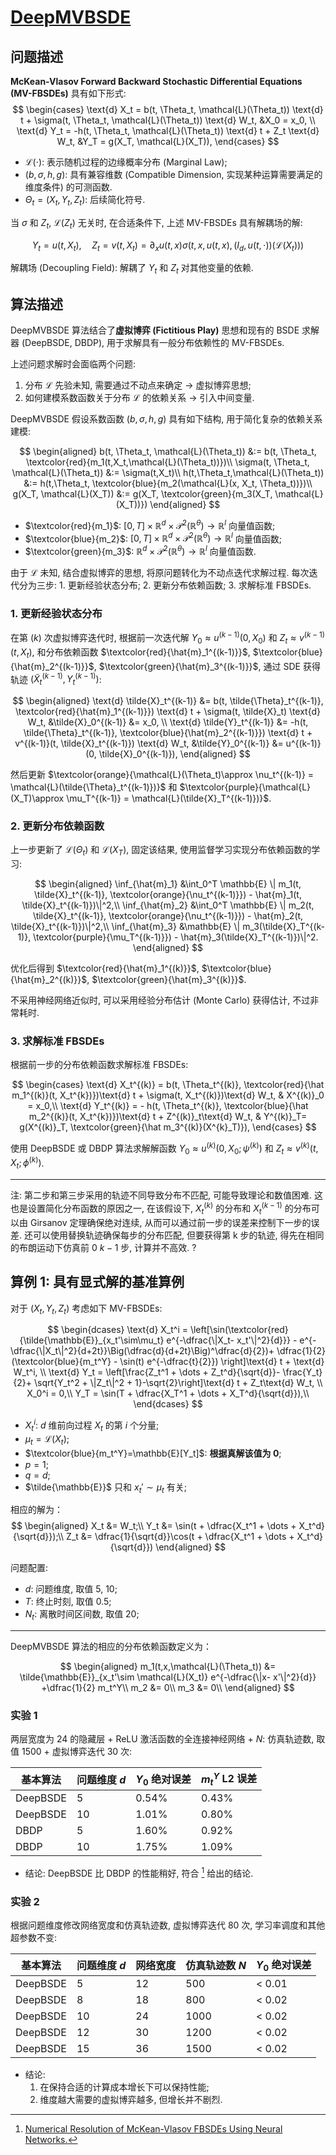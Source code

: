 # [DeepMVBSDE](../../docs/BSDE/Han2022DeepMVBSDE.md)

## 问题描述

**McKean-Vlasov Forward Backward Stochastic Differential Equations (MV-FBSDEs)** 具有如下形式:
$$
\begin{cases}
\text{d} X_t = b(t, \Theta_t, \mathcal{L}(\Theta_t)) \text{d} t + \sigma(t, \Theta_t, \mathcal{L}(\Theta_t)) \text{d} W_t,  &X_0 = x_0,  \\
\text{d} Y_t = -h(t, \Theta_t, \mathcal{L}(\Theta_t)) \text{d} t + Z_t \text{d} W_t, &Y_T = g(X_T, \mathcal{L}(X_T)),
\end{cases}
$$

- $\mathcal{L}(\cdot)$: 表示随机过程的边缘概率分布 (Marginal Law);
- $(b, \sigma, h, g)$: 具有兼容维数 (Compatible Dimension, 实现某种运算需要满足的维度条件) 的可测函数.
- $\Theta_t=(X_t, Y_t, Z_t)$: 后续简化符号.

当 $\sigma$ 和 $Z_t$, $\mathcal{L}(Z_t)$ 无关时, 在合适条件下, 上述 MV-FBSDEs 具有解耦场的解:

$$
Y_t = u(t, X_t), \quad Z_t = v(t, X_t) = \partial_x u(t,x) \sigma(t, x, u(t, x), (I_d, u(t, \cdot))(\mathcal{L}(X_t)))
$$

解耦场 (Decoupling Field): 解耦了 $Y_t$ 和 $Z_t$ 对其他变量的依赖.

## 算法描述

DeepMVBSDE 算法结合了**虚拟博弈 (Fictitious Play)** 思想和现有的 BSDE 求解器 (DeepBSDE, DBDP), 用于求解具有一般分布依赖性的 MV-FBSDEs.

上述问题求解时会面临两个问题:
1. 分布 $\mathcal{L}$ 先验未知, 需要通过不动点来确定 → 虚拟博弈思想;
2. 如何建模系数函数关于分布 $\mathcal{L}$ 的依赖关系 → 引入中间变量.

DeepMVBSDE 假设系数函数 $(b, \sigma, h, g)$ 具有如下结构, 用于简化复杂的依赖关系建模:

$$
\begin{aligned}
b(t, \Theta_t, \mathcal{L}(\Theta_t)) &:= b(t, \Theta_t, \textcolor{red}{m_1(t,X_t,\mathcal{L}(\Theta_t))})\\
\sigma(t, \Theta_t, \mathcal{L}(\Theta_t)) &:= \sigma(t,X_t)\\
h(t,\Theta_t,\mathcal{L}(\Theta_t)) &:= h(t,\Theta_t, \textcolor{blue}{m_2(\mathcal{L}(x, X_t, \Theta_t))})\\
g(X_T, \mathcal{L}(X_T)) &:= g(X_T, \textcolor{green}{m_3(X_T, \mathcal{L}(X_T))})
\end{aligned}
$$

- $\textcolor{red}{m_1}$: $[0,T]\times \mathbb{R}^d \times \mathcal{P}^2(\mathbb{R}^{\theta})\to \mathbb{R}^l$ 向量值函数;
- $\textcolor{blue}{m_2}$: $[0,T]\times \mathbb{R}^d \times \mathcal{P}^2(\mathbb{R}^{\theta})\to \mathbb{R}^l$ 向量值函数;
- $\textcolor{green}{m_3}$: $\mathbb{R}^d \times \mathcal{P}^2(\mathbb{R}^{\theta})\to \mathbb{R}^l$ 向量值函数.

由于 $\mathcal{L}$ 未知, 结合虚拟博弈的思想, 将原问题转化为不动点迭代求解过程.
每次迭代分为三步: 1. 更新经验状态分布; 2. 更新分布依赖函数; 3. 求解标准 FBSDEs.

### 1. 更新经验状态分布

在第 $(k)$ 次虚拟博弈迭代时, 根据前一次迭代解 $Y_0\approx u^{(k-1)}(0, X_0)$ 和 $Z_t\approx v^{(k-1)}(t,X_t)$, 和分布依赖函数 $\textcolor{red}{\hat{m}_1^{(k-1)}}$, $\textcolor{blue}{\hat{m}_2^{(k-1)}}$, $\textcolor{green}{\hat{m}_3^{(k-1)}}$, 通过 SDE 获得轨迹 $(\tilde{X}_t^{(k-1)}, Y_t^{(k-1)})$:

$$
\begin{aligned}
\text{d} \tilde{X}_t^{(k-1)} &= b(t, \tilde{\Theta}_t^{(k-1)}, \textcolor{red}{\hat{m}_1^{(k-1)}}) \text{d} t + \sigma(t, \tilde{X}_t) \text{d} W_t,  &\tilde{X}_0^{(k-1)} &= x_0,  \\
\text{d} \tilde{Y}_t^{(k-1)} &= -h(t, \tilde{\Theta}_t^{(k-1)}, \textcolor{blue}{\hat{m}_2^{(k-1)}}) \text{d} t + v^{(k-1)}(t, \tilde{X}_t^{(k-1)}) \text{d} W_t, &\tilde{Y}_0^{(k-1)} &= u^{(k-1)}(0, \tilde{X}_0^{(k-1)}),
\end{aligned}
$$

然后更新 $\textcolor{orange}{\mathcal{L}(\Theta_t)\approx \nu_t^{(k-1)} = \mathcal{L}(\tilde{\Theta}_t^{(k-1)})}$ 和 $\textcolor{purple}{\mathcal{L}(X_T)\approx \mu_T^{(k-1)} = \mathcal{L}(\tilde{X}_T^{(k-1)})}$.

### 2. 更新分布依赖函数

上一步更新了 $\mathcal{L}(\Theta_t)$ 和 $\mathcal{L}(X_T)$, 固定该结果, 使用监督学习实现分布依赖函数的学习:

$$
\begin{aligned}
\inf_{\hat{m}_1} &\int_0^T \mathbb{E} \| m_1(t, \tilde{X}_t^{(k-1)}, \textcolor{orange}{\nu_t^{(k-1)}}) - \hat{m}_1(t, \tilde{X}_t^{(k-1)})\|^2,\\
\inf_{\hat{m}_2} &\int_0^T \mathbb{E} \| m_2(t, \tilde{X}_t^{(k-1)}, \textcolor{orange}{\nu_t^{(k-1)}}) - \hat{m}_2(t, \tilde{X}_t^{(k-1)})\|^2,\\
\inf_{\hat{m}_3} &\mathbb{E} \| m_3(\tilde{X}_T^{(k-1)}, \textcolor{purple}{\mu_T^{(k-1)}}) - \hat{m}_3(\tilde{X}_T^{(k-1)})\|^2.
\end{aligned}
$$

优化后得到 $\textcolor{red}{\hat{m}_1^{(k)}}$, $\textcolor{blue}{\hat{m}_2^{(k)}}$, $\textcolor{green}{\hat{m}_3^{(k)}}$.

不采用神经网络近似时, 可以采用经验分布估计 (Monte Carlo) 获得估计, 不过非常耗时.

### 3. 求解标准 FBSDEs

根据前一步的分布依赖函数求解标准 FBSDEs:

$$
\begin{cases}
\text{d} X_t^{(k)} = b(t, \Theta_t^{(k)}, \textcolor{red}{\hat m_1^{(k)}(t, X_t^{k})})\text{d} t + \sigma(t, X_t^{(k)})\text{d} W_t, & X^{(k)}_0 = x_0,\\
\text{d} Y_t^{(k)} = - h(t, \Theta_t^{(k)}, \textcolor{blue}{\hat m_2^{(k)}(t, X_t^{k})})\text{d} t + Z^{(k)}_t\text{d} W_t, & Y^{(k)}_T= g(X^{(k)}_T, \textcolor{green}{\hat m_3^{(k)}(X^{k}_T)}),
\end{cases}
$$

使用 DeepBSDE 或 DBDP 算法求解解函数 $Y_0 \approx u^{(k)}(0, X_0; \psi^{(k)})$ 和 $Z_t \approx v^{(k)}(t,X_t;\phi^{(k)})$.

---

注: 第二步和第三步采用的轨迹不同导致分布不匹配, 可能导致理论和数值困难. 这也是设置简化分布函数的原因之一, 在该假设下, $X_t^{(k)}$ 的分布和 $X_t^{(k-1)}$ 的分布可以由 Girsanov 定理确保绝对连续, 从而可以通过前一步的误差来控制下一步的误差.
还可以使用替换轨迹确保每步的分布匹配, 但要获得第 k 步的轨迹, 得先在相同的布朗运动下仿真前 $0~k-1$ 步, 计算并不高效. ?

## 算例 1: 具有显式解的基准算例

对于 $(X_t, Y_t, Z_t)$ 考虑如下 MV-FBSDEs:

$$
\begin{dcases}
\text{d} X_t^i = \left[\sin(\textcolor{red}{\tilde{\mathbb{E}}_{x_t'\sim\mu_t} e^{-\dfrac{\|X_t- x_t'\|^2}{d}}} - e^{-\dfrac{\|X_t\|^2}{d+2t}}\Big(\dfrac{d}{d+2t}\Big)^\dfrac{d}{2})+ \dfrac{1}{2}(\textcolor{blue}{m_t^Y} - \sin(t) e^{-\dfrac{t}{2}}) \right]\text{d} t + \text{d} W_t^i, \\
\text{d} Y_t = \left[\frac{Z_t^1 + \dots + Z_t^d}{\sqrt{d}}- \frac{Y_t}{2}+ \sqrt{Y_t^2 + \|Z_t\|^2 + 1}-\sqrt{2}\right]\text{d} t + Z_t\text{d} W_t, \\
X_0^i = 0,\\
Y_T = \sin(T + \dfrac{X_T^1 + \dots + X_T^d}{\sqrt{d}}),\\
\end{dcases}
$$

- $X_t^i$: $d$ 维前向过程 $X_t$ 的第 $i$ 个分量;
- $\mu_t=\mathcal{L}(X_t)$;
- $\textcolor{blue}{m_t^Y}=\mathbb{E}[Y_t]$: **根据真解该值为 0**;
- $p=1$;
- $q=d$;
- $\tilde{\mathbb{E}}$ 只和 $x_t'\sim\mu_t$ 有关;

相应的解为：
$$
\begin{aligned}
X_t &= W_t;\\
Y_t &= \sin(t + \dfrac{X_t^1 + \dots + X_t^d}{\sqrt{d}});\\
Z_t &= \dfrac{1}{\sqrt{d}}\cos(t + \dfrac{X_t^1 + \dots + X_t^d}{\sqrt{d}})
\end{aligned}
$$

问题配置:
- $d$: 问题维度, 取值 5, 10;
- $T$: 终止时刻, 取值 0.5;
- $N_t$: 离散时间区间数, 取值 20;

---

DeepMVBSDE 算法的相应的分布依赖函数定义为：

$$
\begin{aligned}
m_1(t,x,\mathcal{L}(\Theta_t)) &= \tilde{\mathbb{E}}_{x_t'\sim \mathcal{L}(X_t)} e^{-\dfrac{\|x- x'\|^2}{d}} +\dfrac{1}{2} m_t^Y\\
m_2 &= 0\\
m_3 &= 0\\
\end{aligned}
$$

### 实验 1

两层宽度为 24 的隐藏层 + ReLU 激活函数的全连接神经网络 + $N$: 仿真轨迹数, 取值 1500 + 虚拟博弈迭代 30 次:

| 基本算法 | 问题维度 $d$ | $Y_0$ 绝对误差 | $m_t^Y$ L2 误差 |
| --- | --- | --- | --- |
| DeepBSDE | 5 | 0.54% | 0.43% |
| DeepBSDE | 10 | 1.01% | 0.80% |
| DBDP | 5 | 1.60% | 0.92% |
| DBDP | 10 | 1.75% | 1.09% |

- 结论: DeepBSDE 比 DBDP 的性能稍好, 符合 [^Germain2019Numerical] 给出的结论.

### 实验 2

根据问题维度修改网络宽度和仿真轨迹数, 虚拟博弈迭代 80 次, 学习率调度和其他超参数不变:

| 基本算法 | 问题维度 $d$ | 网络宽度 | 仿真轨迹数 $N$ | $Y_0$ 绝对误差 |
| --- | --- | --- | --- | --- |
| DeepBSDE | 5 | 12 | 500 | < 0.01 |
| DeepBSDE | 8 | 18 | 800 | < 0.02 |
| DeepBSDE | 10 | 24 | 1000 | < 0.02 |
| DeepBSDE | 12 | 30 | 1200 | < 0.02 |
| DeepBSDE | 15 | 36 | 1500 | < 0.02 |

- 结论:
  1. 在保持合适的计算成本增长下可以保持性能;
  2. 维度越大需要的虚拟博弈越多, 但增长并不剧烈.

[^Germain2019Numerical]: [Numerical Resolution of McKean-Vlasov FBSDEs Using Neural Networks.](../../docs/BSDE/Germain2019Numerical.md)